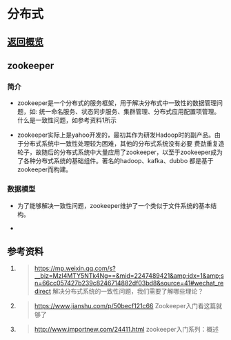 # 分布式

## <a href="https://github.com/wildhunt-unique/JavaNote/blob/master/README.md">返回概览</a>

## zookeeper
### 简介
+ zookeeper是一个分布式的服务框架，用于解决分布式中一致性的数据管理问题，如: 统一命名服务、状态同步服务、集群管理、分布式应用配置项管理。什么是一致性问题，如参考资料1所示

+ zookeeper实际上是yahoo开发的，最初其作为研发Hadoop时的副产品。由于分布式系统中一致性处理较为困难，其他的分布式系统没有必要 费劲重复造轮子，故随后的分布式系统中大量应用了zookeeper，以至于zookeeper成为了各种分布式系统的基础组件。著名的hadoop、kafka、dubbo 都是基于zookeeper而构建。

### 数据模型

+ 为了能够解决一致性问题，zookeeper维护了一个类似于文件系统的基本结构。

+ 

## 参考资料

1. > https://mp.weixin.qq.com/s?__biz=MzI4MTY5NTk4Ng==&mid=2247489421&amp;idx=1&amp;sn=66cc057427b239c8246714882df03bd8&source=41#wechat_redirect 解决分布式系统的一致性问题，我们需要了解哪些理论？

1. > https://www.jianshu.com/p/50becf121c66 Zookeeper入门看这篇就够了

1. > http://www.importnew.com/24411.html zookeeper入门系列：概述
